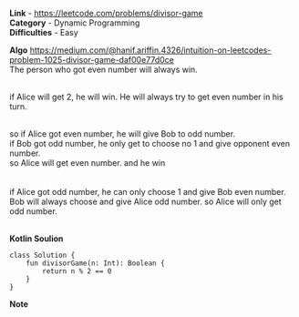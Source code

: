 **Link** - https://leetcode.com/problems/divisor-game<br>
**Category** - Dynamic Programming <br>
**Difficulties** - Easy <br>

**Algo**
https://medium.com/@hanif.ariffin.4326/intuition-on-leetcodes-problem-1025-divisor-game-daf00e77d0ce<br>
The person who got even number will always win. <br><br>

if Alice will get 2, he will win. He will always try to get even number in his turn. <br><br>

so if Alice got even number, he will give Bob to odd number. <br>
if Bob got odd number, he only get to choose no 1 and give opponent even number. <br>
so Alice will get even number. and he win <br>
<br>
<br>
if Alice got odd number, he can only choose 1 and give Bob even number. Bob will always choose and give Alice odd number. so Alice will only get odd number. <br>
<br>

**Kotlin Soulion**
```
class Solution {
    fun divisorGame(n: Int): Boolean {
        return n % 2 == 0
    }
}
```

**Note**
